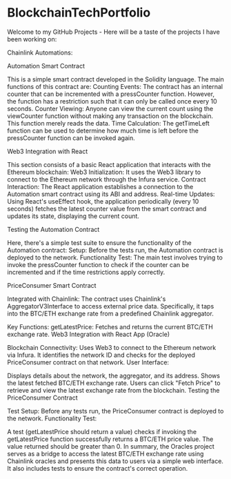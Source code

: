 # BlockchainTechPortfolio

Welcome to my GitHub Projects - Here will be a taste of the projects I have been working on: 

Chainlink Automations: 

Automation Smart Contract

This is a simple smart contract developed in the Solidity language. The main functions of this contract are:
Counting Events: The contract has an internal counter that can be incremented with a pressCounter function. 
However, the function has a restriction such that it can only be called once every 10 seconds.
Counter Viewing: Anyone can view the current count using the viewCounter function without making any transaction on the blockchain. This function merely reads the data.
Time Calculation: The getTimeLeft function can be used to determine how much time is left before the pressCounter function can be invoked again.

Web3 Integration with React

This section consists of a basic React application that interacts with the Ethereum blockchain:
Web3 Initialization: It uses the Web3 library to connect to the Ethereum network through the Infura service.
Contract Interaction: The React application establishes a connection to the Automation smart contract using its ABI and address.
Real-time Updates: Using React's useEffect hook, the application periodically (every 10 seconds) fetches the latest counter value from the smart contract and updates its state, displaying the current count.

Testing the Automation Contract

Here, there's a simple test suite to ensure the functionality of the Automation contract:
Setup: Before the tests run, the Automation contract is deployed to the network.
Functionality Test: The main test involves trying to invoke the pressCounter function to check if the counter can be incremented and if the time restrictions apply correctly.

PriceConsumer Smart Contract

Integrated with Chainlink:
The contract uses Chainlink's AggregatorV3Interface to access external price data.
Specifically, it taps into the BTC/ETH exchange rate from a predefined Chainlink aggregator.

Key Functions:
getLatestPrice: Fetches and returns the current BTC/ETH exchange rate.
Web3 Integration with React App (Oracle)

Blockchain Connectivity:
Uses Web3 to connect to the Ethereum network via Infura.
It identifies the network ID and checks for the deployed PriceConsumer contract on that network.
User Interface:

Displays details about the network, the aggregator, and its address.
Shows the latest fetched BTC/ETH exchange rate.
Users can click "Fetch Price" to retrieve and view the latest exchange rate from the blockchain.
Testing the PriceConsumer Contract

Test Setup:
Before any tests run, the PriceConsumer contract is deployed to the network.
Functionality Test:

A test (getLatestPrice should return a value) checks if invoking the getLatestPrice function successfully returns a BTC/ETH price value. The value returned should be greater than 0.
In summary, the Oracles project serves as a bridge to access the latest BTC/ETH exchange rate using Chainlink oracles and presents this data to users via a simple web interface. It also includes tests to ensure the contract's correct operation.



